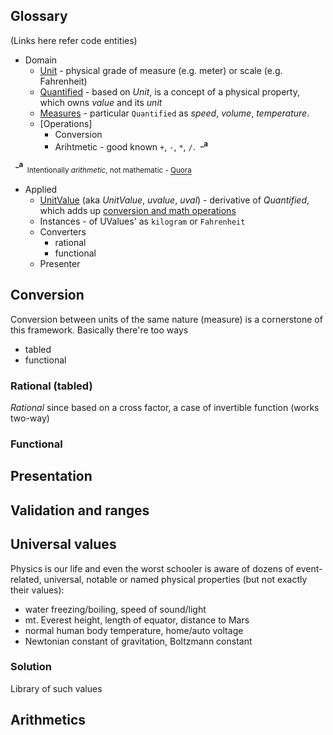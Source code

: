 ## Glossary
(Links here refer code entities)
+ Domain
    + [Unit](../projects/units-weigher/src/lib/_core/units.ts) - physical grade of measure (e.g. meter) or scale (e.g. Fahrenheit)
    + [Quantified](../projects/units-weigher/src/lib/_core.quantified.ts/) - based on *Unit*, is a concept of a physical property, which owns *value* and its *unit* 
    + [Measures](../projects/units-weigher/src/lib/_core.quantified.ts/) - particular `Quantified` as *speed*, *volume*, *temperature*.
    + [Operations]
        + Conversion
        + Arihtmetic - good known `+`, `-`, `*`, `/`.&nbsp;&nbsp;<sup>**_a**</sup>
        
&nbsp;&nbsp;<sup>**_a**</sup><sub>&nbsp;&nbsp;Intentionally *arithmetic*, not mathematic - [Quora](https://www.quora.com/What-is-difference-between-arithmetic-and-mathematics "What is the difference between Arithmetic and Mathematics?")</sub>

+ Applied
    + [UnitValue](../projects/units-weigher/src/lib/uvalues/uvalue.ts) (aka *UnitValue*, *uvalue*, *uval*) - derivative of *Quantified*, which adds up [conversion and math operations](../src/app/components/units/avia/aircrafts/aircrafts-descr-table/aircrafts-descr-table.component.html)
    + Instances - of UValues' as `kilogram` or `Fahrenheit`
    + Converters
        + rational
        + functional
    + Presenter

## Conversion
Conversion between units of the same nature (measure) is a cornerstone of this framework.
Basically there're too ways 
+ tabled 
+ functional
 
### Rational (tabled)
*Rational* since based on a cross factor, a case of invertible function (works two-way)

### Functional

## Presentation

## Validation and ranges


## Universal values
Physics is our life and even the worst schooler is aware of dozens of event-related, universal, notable or named physical properties (but not exactly their values): 
+ water freezing/boiling, speed of sound/light 
+ mt. Everest height, length of equator, distance to Mars
+ normal human body temperature, home/auto voltage
+ Newtonian constant of gravitation, Boltzmann constant

### Solution
Library of such values

## Arithmetics

